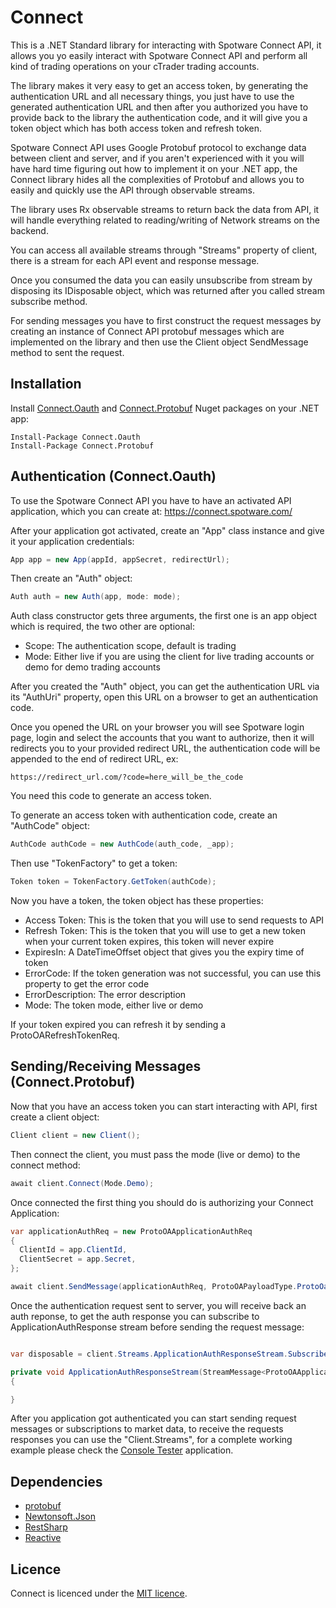 # Connect

This is a .NET Standard library for interacting with Spotware Connect API, it allows you yo easily interact with Spotware Connect API and perform all kind of trading operations on your cTrader trading accounts.

The library makes it very easy to get an access token, by generating the authentication URL and all necessary things, you just have to use the generated authentication URL and then after you authorized you have to provide back to the library the authentication code, and it will give you a token object which has both access token and refresh token.

Spotware Connect API uses Google Protobuf protocol to exchange data between client and server, and if you aren't experienced with it you will have hard time figuring out how to implement it on your .NET app, the Connect library hides all the complexities of Protobuf and allows you to easily and quickly use the API through observable streams.

The library uses Rx observable streams to return back the data from API, it will handle everything related to reading/writing of Network streams on the backend.

You can access all available streams through "Streams" property of client, there is a stream for each API event and response message.

Once you consumed the data you can easily unsubscribe from stream by disposing its IDisposable object, which was returned after you called stream subscribe method.

For sending messages you have to first construct the request messages by creating an instance of Connect API protobuf messages which are implemented on the library and then use the Client object SendMessage method to sent the request.

## Installation

Install <a href="https://www.nuget.org/packages/Connect.Oauth/">Connect.Oauth</a> and <a href="https://www.nuget.org/packages/Connect.Protobuf/">Connect.Protobuf</a> Nuget packages on your .NET app:

```
Install-Package Connect.Oauth
Install-Package Connect.Protobuf
```

## Authentication (Connect.Oauth)

To use the Spotware Connect API you have to have an activated API application, which you can create at: <a href="https://connect.spotware.com/">https://connect.spotware.com/</a>

After your application got activated, create an "App" class instance and give it your application credentials:

```c# 
App app = new App(appId, appSecret, redirectUrl);
```

Then create an "Auth" object:

```c#
Auth auth = new Auth(app, mode: mode);
```

Auth class constructor gets three arguments, the first one is an app object which is required, the two other are optional:

* Scope: The authentication scope, default is trading
* Mode: Either live if you are using the client for live trading accounts or demo for demo trading accounts

After you created the "Auth" object, you can get the authentication URL via its "AuthUri" property, open this URL on a browser to get an authentication code.

Once you opened the URL on your browser you will see Spotware login page, login and select the accounts that you want to authorize, then it will redirects you to your provided redirect URL, the authentication code will be appended to the end of redirect URL, ex:

```https://redirect_url.com/?code=here_will_be_the_code```

You need this code to generate an access token.

To generate an access token with authentication code, create an "AuthCode" object:

```c#
AuthCode authCode = new AuthCode(auth_code, _app);
```

Then use "TokenFactory" to get a token:

```c#
Token token = TokenFactory.GetToken(authCode);
```

Now you have a token, the token object has these properties:

* Access Token: This is the token that you will use to send requests to API
* Refresh Token: This is the token that you will use to get a new token when your current token expires, this token will never expire
* ExpiresIn: A DateTimeOffset object that gives you the expiry time of token
* ErrorCode: If the token generation was not successful, you can use this property to get the error code
* ErrorDescription: The error description
* Mode: The token mode, either live or demo

If your token expired you can refresh it by sending a ProtoOARefreshTokenReq.

## Sending/Receiving Messages (Connect.Protobuf)

Now that you have an access token you can start interacting with API, first create a client object:

```c#
Client client = new Client();
```

Then connect the client, you must pass the mode (live or demo) to the connect method:

```c#
await client.Connect(Mode.Demo);
```

Once connected the first thing you should do is authorizing your Connect Application:

```c#    
var applicationAuthReq = new ProtoOAApplicationAuthReq
{
  ClientId = app.ClientId,
  ClientSecret = app.Secret,
};

await client.SendMessage(applicationAuthReq, ProtoOAPayloadType.ProtoOaApplicationAuthReq);
```

Once the authentication request sent to server, you will receive back an auth reponse, to get the auth response you can subscribe to ApplicationAuthResponse stream before sending the request message:

```c#  

var disposable = client.Streams.ApplicationAuthResponseStream.Subscribe(ApplicationAuthResponseStream);

private void ApplicationAuthResponseStream(StreamMessage<ProtoOAApplicationAuthRes> message)
{

}
```

After you application got authenticated you can start sending request messages or subscriptions to market data, to receive the requests responses you can use the "Client.Streams", for a complete working example please check the <a href="https://github.com/afhacker/Connect/tree/master/src/ConsoleTester">Console Tester</a> application.

## Dependencies

* <a href="https://github.com/protocolbuffers/protobuf">protobuf</a>
* <a href="https://github.com/JamesNK/Newtonsoft.Json">Newtonsoft.Json</a>
* <a href="https://github.com/restsharp/RestSharp">RestSharp</a>
* <a href="https://github.com/dotnet/reactive">Reactive</a>

## Licence

Connect is licenced under the [MIT licence](licence.md).
